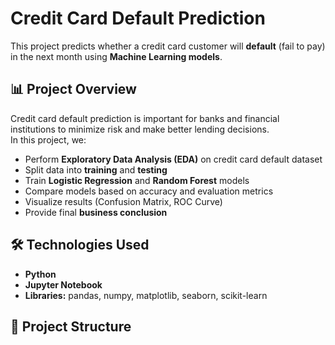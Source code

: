 # Credit Card Default Prediction

This project predicts whether a credit card customer will **default** (fail to pay) in the next month using **Machine Learning models**.

## 📊 Project Overview
Credit card default prediction is important for banks and financial institutions to minimize risk and make better lending decisions.  
In this project, we:
- Perform **Exploratory Data Analysis (EDA)** on credit card default dataset
- Split data into **training** and **testing**
- Train **Logistic Regression** and **Random Forest** models
- Compare models based on accuracy and evaluation metrics
- Visualize results (Confusion Matrix, ROC Curve)
- Provide final **business conclusion**

## 🛠 Technologies Used
- **Python**
- **Jupyter Notebook**
- **Libraries:** pandas, numpy, matplotlib, seaborn, scikit-learn

## 📂 Project Structure
